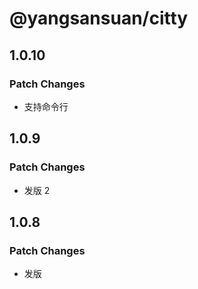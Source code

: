 # @yangsansuan/citty

## 1.0.10

### Patch Changes

- 支持命令行

## 1.0.9

### Patch Changes

- 发版 2

## 1.0.8

### Patch Changes

- 发版
